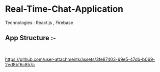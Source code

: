 # Real-Time-Chat-Application
Technologies : React js , Firebase <br>

<h2>App Structure :-</h2>

<img src="https://github.com/user-attachments/assets/b391aa9c-e453-404f-aa6c-f70256b9d22d" alt='' />&nbsp;&nbsp;&nbsp;
<img src="https://github.com/user-attachments/assets/17699f59-ab12-4a05-888c-964ab09c18e2" alt="" />

https://github.com/user-attachments/assets/3fe87403-69e5-47db-b069-2ed8bf6c857a


